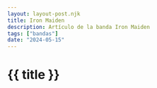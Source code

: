 ```yaml
---
layout: layout-post.njk
title: Iron Maiden
description: Artículo de la banda Iron Maiden
tags: ["bandas"]
date: "2024-05-15"
---
```


# {{ title }}